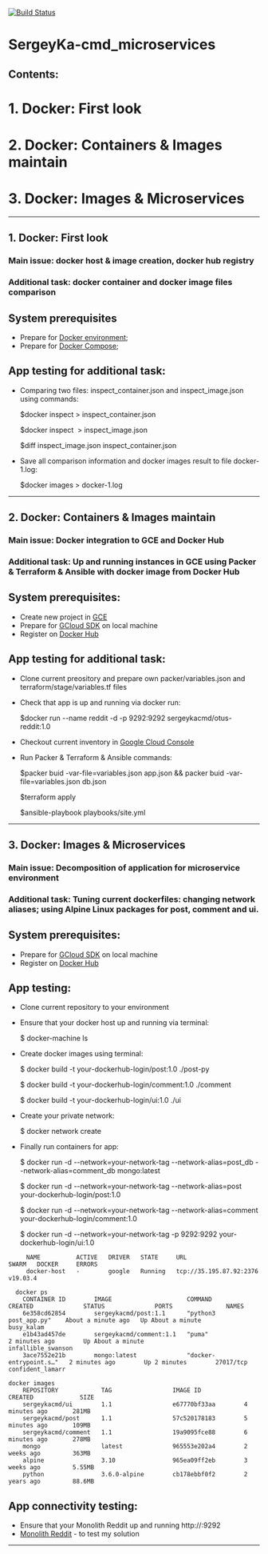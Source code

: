 [![Build Status](https://travis-ci.com/Otus-DevOps-2019-08/SergeyKa-cmd_microservices.svg?branch=master)](https://travis-ci.com/Otus-DevOps-2019-08/SergeyKa-cmd_microservices)
# SergeyKa-cmd_microservices
## Contents:
  # 1. Docker: First look
  # 2. Docker: Containers & Images maintain
  # 3. Docker: Images & Microservices
______________________________________________________________
## 1. Docker: First look
### Main issue: docker host & image creation, docker hub registry
### Additional task: docker container and docker image files comparison
## System prerequisites
  + Prepare for [Docker environment](https://docs.docker.com/install/linux/docker-ce/ubuntu/);
  + Prepare for [Docker Compose](https://docs.docker.com/compose/install/);
## App testing for additional task:
  + Comparing two files: inspect_container.json and inspect_image.json using commands:
    
    $docker inspect <CONTAINER ID> > inspect_container.json
    
    $docker inspect <IMAGE ID> > inspect_image.json
  
    $diff inspect_image.json inspect_container.json
  + Save all comparison information and docker images result to file docker-1.log:
  
    $docker images > docker-1.log
_____________________________________________________________________________________________________________________________
## 2. Docker: Containers & Images maintain
### Main issue: Docker integration to GCE and Docker Hub
### Additional task: Up and running instances in GCE using Packer & Terraform & Ansible with docker image from Docker Hub
## System prerequisites:
  + Create new project in [GCE](https://console.cloud.google.com/compute)
  + Prepare for [GCloud SDK](https://cloud.google.com/sdk/) on local machine
  + Register on [Docker Hub](https://hub.docker.com/)
 ## App testing for additional task:
  + Clone current preository and prepare own packer/variables.json and terraform/stage/variables.tf files
  + Check that app is up and running via docker run:
  
    $docker run --name reddit -d -p 9292:9292 sergeykacmd/otus-reddit:1.0
  + Checkout current inventory in [Google Cloud Console](https://console.cloud.google.com/compute)
  + Run Packer & Terraform & Ansible commands:
  
    $packer buid -var-file=variables.json app.json && packer buid -var-file=variables.json db.json
    
    $terraform apply
    
    $ansible-playbook playbooks/site.yml
_____________________________________________________________________________________________________________________________
## 3. Docker: Images & Microservices
### Main issue: Decomposition of application for microservice environment
### Additional task: Tuning current dockerfiles: changing network aliases; using Alpine Linux packages for post, comment and ui.
## System prerequisites:
  + Prepare for [GCloud SDK](https://cloud.google.com/sdk/) on local machine
  + Register on [Docker Hub](https://hub.docker.com/)
 ## App testing:
  + Clone current repository to your environment
  + Ensure that your docker host up and running via terminal:

    $ docker-machine ls
  + Create docker images using terminal:
    
    $ docker build -t your-dockerhub-login/post:1.0 ./post-py
    
    $ docker build -t your-dockerhub-login/comment:1.0 ./comment
    
    $ docker build -t your-dockerhub-login/ui:1.0 ./ui
  + Create your private network:
    
    $ docker network create
  + Finally run containers for app:
    
    $ docker run -d --network=your-network-tag --network-alias=post_db --network-alias=comment_db mongo:latest
    
    $ docker run -d --network=your-network-tag --network-alias=post your-dockerhub-login/post:1.0
    
    $ docker run -d --network=your-network-tag --network-alias=comment your-dockerhub-login/comment:1.0
    
    $ docker run -d --network=your-network-tag -p 9292:9292 your-dockerhub-login/ui:1.0
  
``` docker-machine ls                                          
     NAME          ACTIVE   DRIVER   STATE     URL                       SWARM   DOCKER     ERRORS
     docker-host   -        google   Running   tcp://35.195.87.92:2376           v19.03.4 

  docker ps
    CONTAINER ID        IMAGE                     COMMAND                  CREATED              STATUS              PORTS               NAMES
    6e358cd62854        sergeykacmd/post:1.1      "python3 post_app.py"    About a minute ago   Up About a minute                       busy_kalam
    e1b43ad457de        sergeykacmd/comment:1.1   "puma"                   2 minutes ago        Up About a minute                       infallible_swanson
    3ace7552e21b        mongo:latest              "docker-entrypoint.s…"   2 minutes ago        Up 2 minutes        27017/tcp           confident_lamarr

docker images                       
    REPOSITORY            TAG                 IMAGE ID            CREATED             SIZE
    sergeykacmd/ui        1.1                 e67770bf33aa        4 minutes ago       281MB
    sergeykacmd/post      1.1                 57c520178183        5 minutes ago       109MB
    sergeykacmd/comment   1.1                 19a9095fce88        6 minutes ago       278MB
    mongo                 latest              965553e202a4        2 weeks ago         363MB
    alpine                3.10                965ea09ff2eb        3 weeks ago         5.55MB
    python                3.6.0-alpine        cb178ebbf0f2        2 years ago         88.6MB
```
 ## App connectivity testing:
  + Ensure that your Monolith Reddit up and running http://:9292
  + [Monolith Reddit](http://35.195.87.92:9292/) - to test my solution
__________________________________________________________________________________
